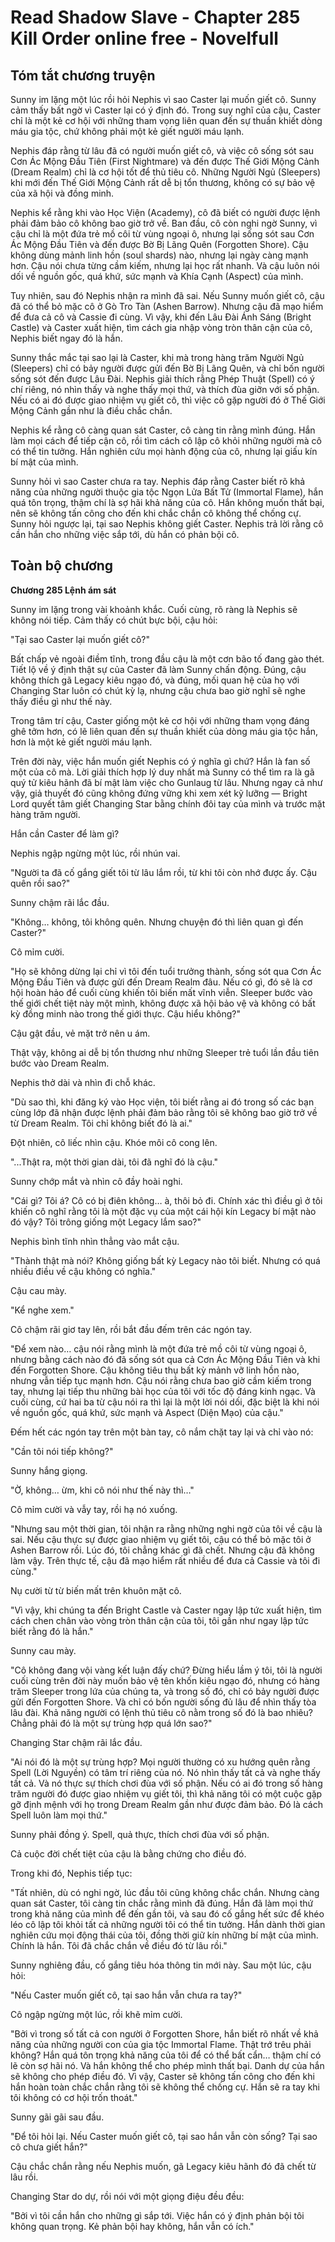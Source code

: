 # Read Shadow Slave - Chapter 285 Kill Order online free - Novelfull

## Tóm tắt chương truyện

Sunny im lặng một lúc rồi hỏi Nephis vì sao Caster lại muốn giết cô. Sunny cảm thấy bất ngờ vì Caster lại có ý định đó. Trong suy nghĩ của cậu, Caster chỉ là một kẻ cơ hội với những tham vọng liên quan đến sự thuần khiết dòng máu gia tộc, chứ không phải một kẻ giết người máu lạnh.

Nephis đáp rằng từ lâu đã có người muốn giết cô, và việc cô sống sót sau Cơn Ác Mộng Đầu Tiên (First Nightmare) và đến được Thế Giới Mộng Cảnh (Dream Realm) chỉ là cơ hội tốt để thủ tiêu cô. Những Người Ngủ (Sleepers) khi mới đến Thế Giới Mộng Cảnh rất dễ bị tổn thương, không có sự bảo vệ của xã hội và đồng minh.

Nephis kể rằng khi vào Học Viện (Academy), cô đã biết có người được lệnh phải đảm bảo cô không bao giờ trở về. Ban đầu, cô còn nghi ngờ Sunny, vì cậu chỉ là một đứa trẻ mồ côi từ vùng ngoại ô, nhưng lại sống sót sau Cơn Ác Mộng Đầu Tiên và đến được Bờ Bị Lãng Quên (Forgotten Shore). Cậu không dùng mảnh linh hồn (soul shards) nào, nhưng lại ngày càng mạnh hơn. Cậu nói chưa từng cầm kiếm, nhưng lại học rất nhanh. Và cậu luôn nói dối về nguồn gốc, quá khứ, sức mạnh và Khía Cạnh (Aspect) của mình.

Tuy nhiên, sau đó Nephis nhận ra mình đã sai. Nếu Sunny muốn giết cô, cậu đã có thể bỏ mặc cô ở Gò Tro Tàn (Ashen Barrow). Nhưng cậu đã mạo hiểm để đưa cả cô và Cassie đi cùng. Vì vậy, khi đến Lâu Đài Ánh Sáng (Bright Castle) và Caster xuất hiện, tìm cách gia nhập vòng tròn thân cận của cô, Nephis biết ngay đó là hắn.

Sunny thắc mắc tại sao lại là Caster, khi mà trong hàng trăm Người Ngủ (Sleepers) chỉ có bảy người được gửi đến Bờ Bị Lãng Quên, và chỉ bốn người sống sót đến được Lâu Đài. Nephis giải thích rằng Phép Thuật (Spell) có ý chí riêng, nó nhìn thấy và nghe thấy mọi thứ, và thích đùa giỡn với số phận. Nếu có ai đó được giao nhiệm vụ giết cô, thì việc cô gặp người đó ở Thế Giới Mộng Cảnh gần như là điều chắc chắn.

Nephis kể rằng cô càng quan sát Caster, cô càng tin rằng mình đúng. Hắn làm mọi cách để tiếp cận cô, rồi tìm cách cô lập cô khỏi những người mà cô có thể tin tưởng. Hắn nghiên cứu mọi hành động của cô, nhưng lại giấu kín bí mật của mình.

Sunny hỏi vì sao Caster chưa ra tay. Nephis đáp rằng Caster biết rõ khả năng của những người thuộc gia tộc Ngọn Lửa Bất Tử (Immortal Flame), hắn quá tôn trọng, thậm chí là sợ hãi khả năng của cô. Hắn không muốn thất bại, nên sẽ không tấn công cho đến khi chắc chắn cô không thể chống cự. Sunny hỏi ngược lại, tại sao Nephis không giết Caster. Nephis trả lời rằng cô cần hắn cho những việc sắp tới, dù hắn có phản bội cô.

## Toàn bộ chương

**Chương 285 Lệnh ám sát**

Sunny im lặng trong vài khoảnh khắc. Cuối cùng, rõ ràng là Nephis sẽ không nói tiếp. Cảm thấy có chút bực bội, cậu hỏi:

"Tại sao Caster lại muốn giết cô?"

Bất chấp vẻ ngoài điềm tĩnh, trong đầu cậu là một cơn bão tố đang gào thét. Tiết lộ về ý định thật sự của Caster đã làm Sunny chấn động. Đúng, cậu không thích gã Legacy kiêu ngạo đó, và đúng, mối quan hệ của họ với Changing Star luôn có chút kỳ lạ, nhưng cậu chưa bao giờ nghĩ sẽ nghe thấy điều gì như thế này.

Trong tâm trí cậu, Caster giống một kẻ cơ hội với những tham vọng đáng ghê tởm hơn, có lẽ liên quan đến sự thuần khiết của dòng máu gia tộc hắn, hơn là một kẻ giết người máu lạnh.

Trên đời này, việc hắn muốn giết Nephis có ý nghĩa gì chứ? Hắn là fan số một của cô mà. Lời giải thích hợp lý duy nhất mà Sunny có thể tìm ra là gã quý tử kiêu hãnh đã bí mật làm việc cho Gunlaug từ lâu. Nhưng ngay cả như vậy, giả thuyết đó cũng không đứng vững khi xem xét kỹ lưỡng — Bright Lord quyết tâm giết Changing Star bằng chính đôi tay của mình và trước mặt hàng trăm người.

Hắn cần Caster để làm gì?

Nephis ngập ngừng một lúc, rồi nhún vai.

"Người ta đã cố gắng giết tôi từ lâu lắm rồi, từ khi tôi còn nhớ được ấy. Cậu quên rồi sao?"

Sunny chậm rãi lắc đầu.

"Không… không, tôi không quên. Nhưng chuyện đó thì liên quan gì đến Caster?"

Cô mỉm cười.

"Họ sẽ không dừng lại chỉ vì tôi đến tuổi trưởng thành, sống sót qua Cơn Ác Mộng Đầu Tiên và được gửi đến Dream Realm đâu. Nếu có gì, đó sẽ là cơ hội hoàn hảo để cuối cùng khiến tôi biến mất vĩnh viễn. Sleeper bước vào thế giới chết tiệt này một mình, không được xã hội bảo vệ và không có bất kỳ đồng minh nào trong thế giới thực. Cậu hiểu không?"

Cậu gật đầu, vẻ mặt trở nên u ám.

Thật vậy, không ai dễ bị tổn thương như những Sleeper trẻ tuổi lần đầu tiên bước vào Dream Realm.

Nephis thở dài và nhìn đi chỗ khác.

"Dù sao thì, khi đăng ký vào Học viện, tôi biết rằng ai đó trong số các bạn cùng lớp đã nhận được lệnh phải đảm bảo rằng tôi sẽ không bao giờ trở về từ Dream Realm. Tôi chỉ không biết đó là ai."

Đột nhiên, cô liếc nhìn cậu. Khóe môi cô cong lên.

"...Thật ra, một thời gian dài, tôi đã nghĩ đó là cậu."

Sunny chớp mắt và nhìn cô đầy hoài nghi.

"Cái gì? Tôi á? Cô có bị điên không… à, thôi bỏ đi. Chính xác thì điều gì ở tôi khiến cô nghĩ rằng tôi là một đặc vụ của một cái hội kín Legacy bí mật nào đó vậy? Tôi trông giống một Legacy lắm sao?"

Nephis bình tĩnh nhìn thẳng vào mắt cậu.

"Thành thật mà nói? Không giống bất kỳ Legacy nào tôi biết. Nhưng có quá nhiều điều về cậu không có nghĩa."

Cậu cau mày.

"Kể nghe xem."

Cô chậm rãi giơ tay lên, rồi bắt đầu đếm trên các ngón tay.

"Để xem nào… cậu nói rằng mình là một đứa trẻ mồ côi từ vùng ngoại ô, nhưng bằng cách nào đó đã sống sót qua cả Cơn Ác Mộng Đầu Tiên và khi đến Forgotten Shore. Cậu không tiêu thụ bất kỳ mảnh vỡ linh hồn nào, nhưng vẫn tiếp tục mạnh hơn. Cậu nói rằng chưa bao giờ cầm kiếm trong tay, nhưng lại tiếp thu những bài học của tôi với tốc độ đáng kinh ngạc. Và cuối cùng, cứ hai ba từ cậu nói ra thì lại là một lời nói dối, đặc biệt là khi nói về nguồn gốc, quá khứ, sức mạnh và Aspect (Diện Mạo) của cậu."

Đếm hết các ngón tay trên một bàn tay, cô nắm chặt tay lại và chỉ vào nó:

"Cần tôi nói tiếp không?"

Sunny hắng giọng.

"Ờ, không… ừm, khi cô nói như thế này thì…"

Cô mỉm cười và vẫy tay, rồi hạ nó xuống.

"Nhưng sau một thời gian, tôi nhận ra rằng những nghi ngờ của tôi về cậu là sai. Nếu cậu thực sự được giao nhiệm vụ giết tôi, cậu có thể bỏ mặc tôi ở Ashen Barrow rồi. Lúc đó, tôi chẳng khác gì đã chết. Nhưng cậu đã không làm vậy. Trên thực tế, cậu đã mạo hiểm rất nhiều để đưa cả Cassie và tôi đi cùng."

Nụ cười từ từ biến mất trên khuôn mặt cô.

"Vì vậy, khi chúng ta đến Bright Castle và Caster ngay lập tức xuất hiện, tìm cách chen chân vào vòng tròn thân cận của tôi, tôi gần như ngay lập tức biết rằng đó là hắn."

Sunny cau mày.

"Cô không đang vội vàng kết luận đấy chứ? Đừng hiểu lầm ý tôi, tôi là người cuối cùng trên đời này muốn bảo vệ tên khốn kiêu ngạo đó, nhưng có hàng trăm Sleeper trong lứa của chúng ta, và trong số đó, chỉ có bảy người được gửi đến Forgotten Shore. Và chỉ có bốn người sống đủ lâu để nhìn thấy tòa lâu đài. Khả năng người có lệnh thủ tiêu cô nằm trong số đó là bao nhiêu? Chẳng phải đó là một sự trùng hợp quá lớn sao?"

Changing Star chậm rãi lắc đầu.

"Ai nói đó là một sự trùng hợp? Mọi người thường có xu hướng quên rằng Spell (Lời Nguyền) có tâm trí riêng của nó. Nó nhìn thấy tất cả và nghe thấy tất cả. Và nó thực sự thích chơi đùa với số phận. Nếu có ai đó trong số hàng trăm người đó được giao nhiệm vụ giết tôi, thì khả năng tôi có một cuộc gặp gỡ định mệnh với họ trong Dream Realm gần như được đảm bảo. Đó là cách Spell luôn làm mọi thứ."

Sunny phải đồng ý. Spell, quả thực, thích chơi đùa với số phận.

Cả cuộc đời chết tiệt của cậu là bằng chứng cho điều đó.

Trong khi đó, Nephis tiếp tục:

"Tất nhiên, dù có nghi ngờ, lúc đầu tôi cũng không chắc chắn. Nhưng càng quan sát Caster, tôi càng tin chắc rằng mình đã đúng. Hắn đã làm mọi thứ trong khả năng của mình để đến gần tôi, và sau đó cố gắng hết sức để khéo léo cô lập tôi khỏi tất cả những người tôi có thể tin tưởng. Hắn dành thời gian nghiên cứu mọi động thái của tôi, đồng thời giữ kín những bí mật của mình. Chính là hắn. Tôi đã chắc chắn về điều đó từ lâu rồi."

Sunny nghiêng đầu, cố gắng tiêu hóa thông tin mới này. Sau một lúc, cậu hỏi:

"Nếu Caster muốn giết cô, tại sao hắn vẫn chưa ra tay?"

Cô ngập ngừng một lúc, rồi khẽ mỉm cười.

"Bởi vì trong số tất cả con người ở Forgotten Shore, hắn biết rõ nhất về khả năng của những người con của gia tộc Immortal Flame. Thật trớ trêu phải không? Hắn quá tôn trọng khả năng của tôi để có thể bất cẩn… thậm chí có lẽ còn sợ hãi nó. Và hắn không thể cho phép mình thất bại. Danh dự của hắn sẽ không cho phép điều đó. Vì vậy, Caster sẽ không tấn công cho đến khi hắn hoàn toàn chắc chắn rằng tôi sẽ không thể chống cự. Hắn sẽ ra tay khi tôi không có cơ hội trốn thoát."

Sunny gãi gãi sau đầu.

"Để tôi hỏi lại. Nếu Caster muốn giết cô, tại sao hắn vẫn còn sống? Tại sao cô chưa giết hắn?"

Cậu chắc chắn rằng nếu Nephis muốn, gã Legacy kiêu hãnh đó đã chết từ lâu rồi.

Changing Star do dự, rồi nói với một giọng điệu đều đều:

"Bởi vì tôi cần hắn cho những gì sắp tới. Việc hắn có ý định phản bội tôi không quan trọng. Kẻ phản bội hay không, hắn vẫn có ích."